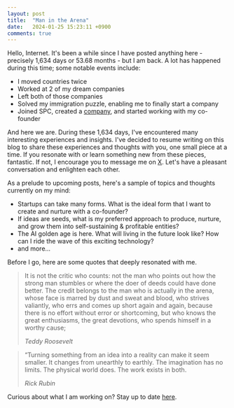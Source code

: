 ```yaml
---
layout: post
title:  "Man in the Arena"
date:   2024-01-25 15:23:11 +0900
comments: true
---
```


Hello, Internet. It's been a while since I have posted anything here - precisely 1,634 days or 53.68 months - but I am back. A lot has happened during this time; some notable events include:

- I moved countries twice
- Worked at 2 of my dream companies
- Left both of those companies
- Solved my immigration puzzle, enabling me to finally start a company
- Joined SPC, created a [company](https://www.studiolanes.com), and started working with my co-founder

And here we are. During these 1,634 days, I've encountered many interesting experiences and insights. I've decided to resume writing on this blog to share these experiences and thoughts with you, one small piece at a time. If you resonate with or learn something new from these pieces, fantastic. If not, I encourage you to message me on [X](https://x.com/guard_if). Let's have a pleasant conversation and enlighten each other.


As a prelude to upcoming posts, here's a sample of topics and thoughts currently on my mind:


- Startups can take many forms. What is the ideal form that I want to create and nurture with a co-founder?
- If ideas are seeds, what is my preferred approach to produce, nurture, and grow them into self-sustaining & profitable entities?
- The AI golden age is here. What will living in the future look like? How can I ride the wave of this exciting technology?
- and more...


Before I go, here are some quotes that deeply resonated with me.

> It is not the critic who counts: not the man who points out how the strong man stumbles or where the doer of deeds could have done better. The credit belongs to the man who is actually in the arena, whose face is marred by dust and sweat and blood, who strives valiantly, who errs and comes up short again and again, because there is no effort without error or shortcoming, but who knows the great enthusiasms, the great devotions, who spends himself in a worthy cause;
>
> *Teddy Roosevelt*

> “Turning something from an idea into a reality can make it seem smaller.
> It changes from unearthly to earthly.
> The imagination has no limits. The physical world does.
> The work exists in both.
>
> *Rick Rubin*



Curious about what I am working on? Stay up to date [here](https://www.studiolanes.com). 